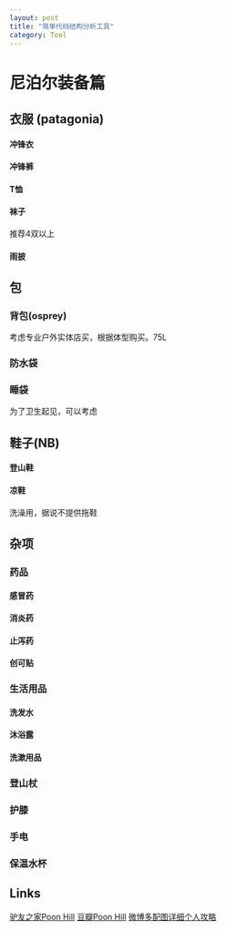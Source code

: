 ```yaml
---
layout: post
title: "简单代码结构分析工具"
category: Tool 
---
```


# 尼泊尔装备篇

## 衣服 (patagonia)
#### 冲锋衣
#### 冲锋裤
#### T恤
#### 袜子
推荐4双以上
#### 雨披

## 包
### 背包(osprey)
考虑专业户外实体店买，根据体型购买。75L
### 防水袋
### 睡袋
为了卫生起见，可以考虑

## 鞋子(NB)
#### 登山鞋
#### 凉鞋
洗澡用，据说不提供拖鞋

## 杂项
### 药品
#### 感冒药
#### 消炎药
#### 止泻药
#### 创可贴

### 生活用品
####  洗发水
#### 沐浴露
#### 洗漱用品

### 登山杖

### 护膝

### 手电

### 保温水杯


## Links
[驴友之家Poon Hill](http://www.hikershome.com/thread-15310-1-1.html)
[豆瓣Poon Hill](https://www.douban.com/group/topic/43453352/)
[微博多配图详细个人攻略](http://weibo.com/p/1001603801422318699644?coo=1&c=spr_qdhz_bd_360dh_weibo_zmt)